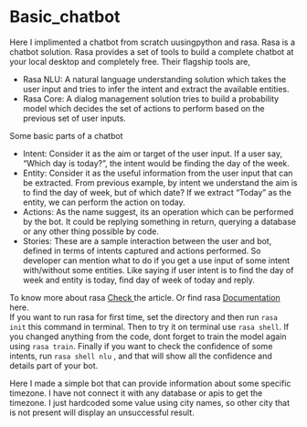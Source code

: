 # Basic_chatbot

Here I implimented a chatbot from scratch uusingpython and rasa. Rasa is a chatbot solution. Rasa provides a set of tools to build a complete chatbot at your local desktop and completely free. Their flagship tools are,
*   Rasa NLU: A natural language understanding solution which takes the user input and tries to infer the intent and extract the available entities.
*   Rasa Core: A dialog management solution tries to build a probability model which decides the set of actions to perform based on the previous set of user inputs.    
    
Some basic parts of a chatbot
*   Intent: Consider it as the aim or target of the user input. If a user say, “Which day is today?”, the intent would be finding the day of the week.
*   Entity: Consider it as the useful information from the user input that can be extracted. From previous example, by intent we understand the aim is to find the day of week, but of which date? If we extract “Today” as the entity, we can perform the action on today.
*   Actions: As the name suggest, its an operation which can be performed by the bot. It could be replying something in return, querying a database or any other thing possible by code.
*   Stories: These are a sample interaction between the user and bot, defined in terms of intents captured and actions performed. So developer can mention what to do if you get a use input of some intent with/without some entities. Like saying if user intent is to find the day of week and entity is today, find day of week of today and reply.    
    
To know more about rasa <a href ='https://itnext.io/building-a-chatbot-with-rasa-9c3f3c6ad64d'> Check </a> the article. Or find rasa <a href ='https://rasa.com/docs/getting-started/'> Documentation </a> here.    
If you want to run rasa for first time, set the directory and then run `rasa init` this command in terminal. Then to try it on terminal use `rasa shell`. If you changed anything from the code, dont forget to train the model again using `rasa train`. Finally if you want to check the confidence of some intents, run `rasa shell nlu` , and that will show all the confidence and details part of your bot.    

Here I made a simple bot that can provide information about some specific timezone. I have not connect it with any database or apis to get the timezone. I just hardcoded some value using city names, so other city that is not present will display an unsuccessful result.
